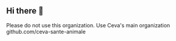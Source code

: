 ## Hi there 👋

Please do not use this organization. Use Ceva's main organization github.com/ceva-sante-animale

